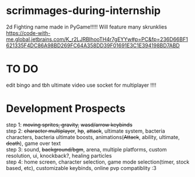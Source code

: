 # scrimmages-during-internship
2d Fighting name made in PyGame!!!!!
Will feature many skrunklies
https://code-with-me.global.jetbrains.com/K_r2LJRBIhooTH4r7gEYYw#p=PC&fp=236D66BF1621335F4DC86A98BD269FC64A358DD39F01691E3C1E394198BD7ABD
# TO DO
edit bingo and tbh ultimate video 
use socket for multiplayer !!!!  




# Development Prospects
step 1: ~~moving sprites, gravity,~~ ~~wasd/arrow keybinds~~  
step 2: ~~character multiplayer~~, ~~hp~~, ~~attack~~, ultimate system, bacteria characters, bacteria ultimate boosts, animations(~~Attack~~, ability, ultimate, ~~death~~), game over text  
step 3: sound, ~~background/bgm~~, arena, multiple platforms, custom resolution, ui, knockback?, healing particles  
step 4: home screen, character selection, game mode selection(timer, stock based, etc), customizable keybinds, online pvp compatiblity :3
